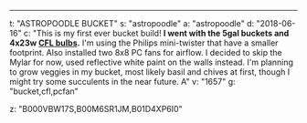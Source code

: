---
t: "ASTROPOODLE BUCKET"
s: "astropoodle"
a: "astropoodle"
d: "2018-06-16"
c: "This is my first ever bucket build! <strong>I went with the 5gal buckets and 4x23w <a href='https://amzn.to/3jMfTYw'>CFL bulbs</a>.</strong> I'm using the Philips mini-twister that have a smaller footprint. Also installed two 8x8 PC fans for airflow. I decided to skip the Mylar for now, used reflective white paint on the walls instead. I'm planning to grow veggies in my bucket, most likely basil and chives at first, though I might try some succulents in the near future. A"
v: "1657"
g: "bucket,cfl,pcfan"

z: "B000VBW17S,B00M6SR1JM,B01D4XP6I0"
